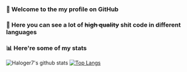 ### 👋 Welcome to the my profile on GitHub

### 💠 Here you can see a lot of ~~high quality~~ shit code in different languages

### 📊 Here're some of my stats
![Haloger7's github stats](https://github-readme-stats.vercel.app/api?username=Haloger7&show_icons=true&theme=gruvbox) [![Top Langs](https://github-readme-stats.vercel.app/api/top-langs/?username=Haloger7&show_icons=true&theme=gruvbox)](https://github.com/anuraghazra/github-readme-stats)
